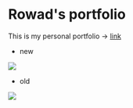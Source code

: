 # Rowad's portfolio

This is my personal portfolio -> [link](https://rowadz.com/)

* new

<img src="./new-emaple-cyan.png" />


* old

<img src="./Whaddaya-Think.png" />
